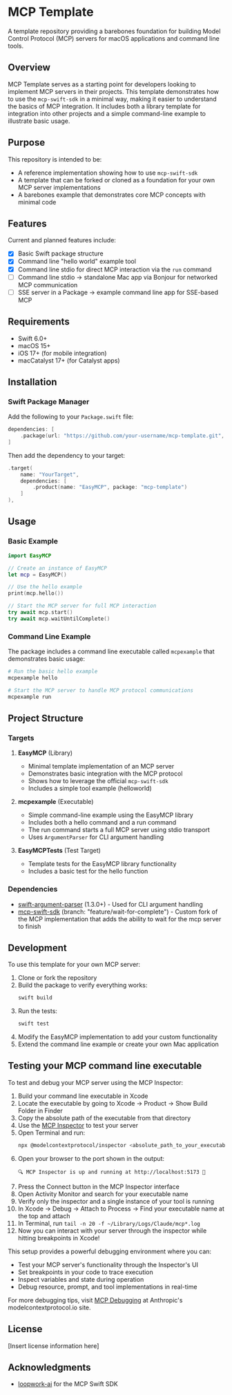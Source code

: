 # MCP Template

A template repository providing a barebones foundation for building Model Control Protocol (MCP) servers for macOS applications and command line tools.

## Overview

MCP Template serves as a starting point for developers looking to implement MCP servers in their projects. This template demonstrates how to use the `mcp-swift-sdk` in a minimal way, making it easier to understand the basics of MCP integration. It includes both a library template for integration into other projects and a simple command-line example to illustrate basic usage.

## Purpose

This repository is intended to be:
- A reference implementation showing how to use `mcp-swift-sdk`
- A template that can be forked or cloned as a foundation for your own MCP server implementations
- A barebones example that demonstrates core MCP concepts with minimal code

## Features

Current and planned features include:

- [x] Basic Swift package structure
- [x] Command line "hello world" example tool
- [x] Command line stdio for direct MCP interaction via the `run` command
- [ ] Command line stdio → standalone Mac app via Bonjour for networked MCP communication
- [ ] SSE server in a Package → example command line app for SSE-based MCP

## Requirements

- Swift 6.0+
- macOS 15+
- iOS 17+ (for mobile integration)
- macCatalyst 17+ (for Catalyst apps)

## Installation

### Swift Package Manager

Add the following to your `Package.swift` file:

```swift
dependencies: [
    .package(url: "https://github.com/your-username/mcp-template.git", branch: "main"),
]
```

Then add the dependency to your target:

```swift
.target(
    name: "YourTarget",
    dependencies: [
        .product(name: "EasyMCP", package: "mcp-template")
    ]
),
```

## Usage

### Basic Example

```swift
import EasyMCP

// Create an instance of EasyMCP
let mcp = EasyMCP()

// Use the hello example
print(mcp.hello())

// Start the MCP server for full MCP interaction
try await mcp.start()
try await mcp.waitUntilComplete()
```

### Command Line Example

The package includes a command line executable called `mcpexample` that demonstrates basic usage:

```bash
# Run the basic hello example
mcpexample hello

# Start the MCP server to handle MCP protocol communications
mcpexample run
```

## Project Structure

### Targets

1. **EasyMCP** (Library)
   - Minimal template implementation of an MCP server
   - Demonstrates basic integration with the MCP protocol
   - Shows how to leverage the official `mcp-swift-sdk`
   - Includes a simple tool example (helloworld)

2. **mcpexample** (Executable)
   - Simple command-line example using the EasyMCP library
   - Includes both a hello command and a run command
   - The run command starts a full MCP server using stdio transport
   - Uses `ArgumentParser` for CLI argument handling

3. **EasyMCPTests** (Test Target)
   - Template tests for the EasyMCP library functionality
   - Includes a basic test for the hello function

### Dependencies

- [swift-argument-parser](https://github.com/apple/swift-argument-parser) (1.3.0+) - Used for CLI argument handling
- [mcp-swift-sdk](https://github.com/adamwulf/mcp-swift-sdk) (branch: "feature/wait-for-complete") - Custom fork of the MCP implementation that adds the ability to wait for the mcp server to finish

## Development

To use this template for your own MCP server:

1. Clone or fork the repository
2. Build the package to verify everything works:
   ```bash
   swift build
   ```
3. Run the tests:
   ```bash
   swift test
   ```
4. Modify the EasyMCP implementation to add your custom functionality
5. Extend the command line example or create your own Mac application

## Testing your MCP command line executable

To test and debug your MCP server using the MCP Inspector:

1. Build your command line executable in Xcode
2. Locate the executable by going to Xcode → Product → Show Build Folder in Finder
3. Copy the absolute path of the executable from that directory
4. Use the [MCP Inspector](https://modelcontextprotocol.io/docs/tools/inspector) to test your server
5. Open Terminal and run:
   ```bash
   npx @modelcontextprotocol/inspector <absolute_path_to_your_executable> run
   ```
6. Open your browser to the port shown in the output:
   ```
   🔍 MCP Inspector is up and running at http://localhost:5173 🚀
   ```
7. Press the Connect button in the MCP Inspector interface
8. Open Activity Monitor and search for your executable name
9. Verify only the inspector and a single instance of your tool is running
10. In Xcode → Debug → Attach to Process → Find your executable name at the top and attach
11. In Terminal, run `tail -n 20 -f ~/Library/Logs/Claude/mcp*.log`
12. Now you can interact with your server through the inspector while hitting breakpoints in Xcode!

This setup provides a powerful debugging environment where you can:
- Test your MCP server's functionality through the Inspector's UI
- Set breakpoints in your code to trace execution
- Inspect variables and state during operation
- Debug resource, prompt, and tool implementations in real-time

For more debugging tips, visit [MCP Debugging](https://modelcontextprotocol.io/docs/tools/debugging) at Anthropic's modelcontextprotocol.io site.

## License

[Insert license information here]

## Acknowledgments

- [loopwork-ai](https://github.com/loopwork-ai) for the MCP Swift SDK 